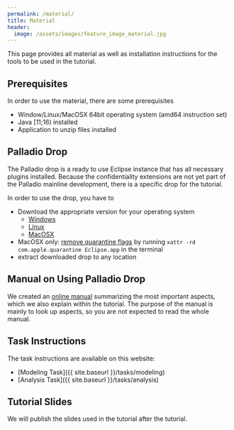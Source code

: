 ```yaml
---
permalink: /material/
title: Material
header:
  image: /assets/images/feature_image_material.jpg
---
```


This page provides all material as well as installation instructions for the tools to be used in the tutorial.

## Prerequisites
In order to use the material, there are some prerequisites
* Window/Linux/MacOSX 64bit operating system (amd64 instruction set)
* Java [11;16) installed
* Application to unzip files installed

## Palladio Drop
The Palladio drop is a ready to use Eclipse instance that has all necessary plugins installed. Because the confidentiality extensions are not yet part of the Palladio mainline development, there is a specific drop for the tutorial.

In order to use the drop, you have to
* Download the appropriate version for your operating system
  * [Windows](https://updatesite.palladio-simulator.com/fluidtrust/palladio-bench-product-dataflowconfidentiality/branches/stable/PalladioDataFlowConfidentiality.win32.win32.x86_64.zip)
  * [Linux](https://updatesite.palladio-simulator.com/fluidtrust/palladio-bench-product-dataflowconfidentiality/branches/stable/PalladioDataFlowConfidentiality.linux.gtk.x86_64.zip)
  * [MacOSX](https://updatesite.palladio-simulator.com/fluidtrust/palladio-bench-product-dataflowconfidentiality/branches/stable/PalladioDataFlowConfidentiality.macosx.cocoa.x86_64.zip)
* MacOSX only: [remove quarantine flags](https://sdqweb.ipd.kit.edu/wiki/Palladio_Component_Model/FAQ#MacOS_reports_that_Palladio_is_damaged) by running `xattr -rd com.apple.quarantine Eclipse.app` in the terminal
* extract downloaded drop to any location

## Manual on Using Palladio Drop
We created an [online manual](https://fluidtrust.github.io/tutorial-ecsa2021-tooldoc/) summarizing the most important aspects, which we also explain within the tutorial. The purpose of the manual is mainly to look up aspects, so you are not expected to read the whole manual.

## Task Instructions
The task instructions are available on this website:
* [Modeling Task]({{ site.baseurl }}/tasks/modeling)
* [Analysis Task]({{ site.baseurl }}/tasks/analysis)

## Tutorial Slides
We will publish the slides used in the tutorial after the tutorial.